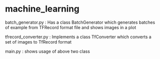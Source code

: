 # machine_learning

batch_generator.py    : Has a class BatchGenerator which generates batches of example from TFRecord format file and shows images in a plot

tfrecord_converter.py : Implements a class TfConverter which converts a set of images to TfRecord format

main.py               : shows usage of above two class

